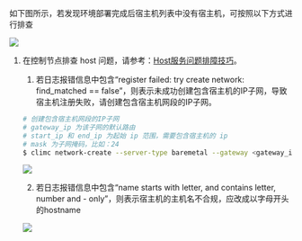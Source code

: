 如下图所示，若发现环境部署完成后宿主机列表中没有宿主机，可按照以下方式进行排查

  ![](../images/nohost.png)


1. 在控制节点排查 host 问题，请参考：[Host服务问题排障技巧](../../guides/onpremise/host/troubleshooting)。


    1. 若日志报错信息中包含“register failed: try create network: find_matched == false”，则表示未成功创建包含宿主机的IP子网，导致宿主机注册失败，请创建包含宿主机网段的IP子网。

    ```bash
    # 创建包含宿主机网段的IP子网
    # gateway_ip 为该子网的默认路由
    # start_ip 和 end_ip 为起始 ip 范围，需要包含宿主机的 ip
    # mask 为子网掩码，比如：24
    $ climc network-create --server-type baremetal --gateway <gateway_ip> bcast0 adm0 <start_ip> <end_ip> <mask>
    ```

    ![](../images/iperror.png)

    2. 若日志报错信息中包含“name starts with letter, and contains letter, number and - only”，则表示宿主机的主机名不合规，应改成以字母开头的hostname

    ![](../images/hostnameerror.png)
